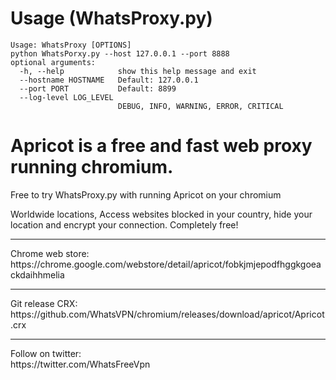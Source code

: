 Usage (WhatsProxy.py)
=====

```
Usage: WhatsProxy [OPTIONS]
python WhatsPorxy.py --host 127.0.0.1 --port 8888
optional arguments:
  -h, --help            show this help message and exit
  --hostname HOSTNAME   Default: 127.0.0.1
  --port PORT           Default: 8899
  --log-level LOG_LEVEL
                        DEBUG, INFO, WARNING, ERROR, CRITICAL
```
# Apricot is a free and fast web proxy running chromium.
Free to try WhatsProxy.py with running Apricot on your chromium<br>

Worldwide locations, Access websites blocked in your country, hide your location and encrypt your connection. Completely free!
<hr>
Chrome web store:<br>
https://chrome.google.com/webstore/detail/apricot/fobkjmjepodfhggkgoeackdaihhmelia
<hr>
Git release CRX:<br>
https://github.com/WhatsVPN/chromium/releases/download/apricot/Apricot.crx
<hr>
Follow on twitter:<br>
https://twitter.com/WhatsFreeVpn
